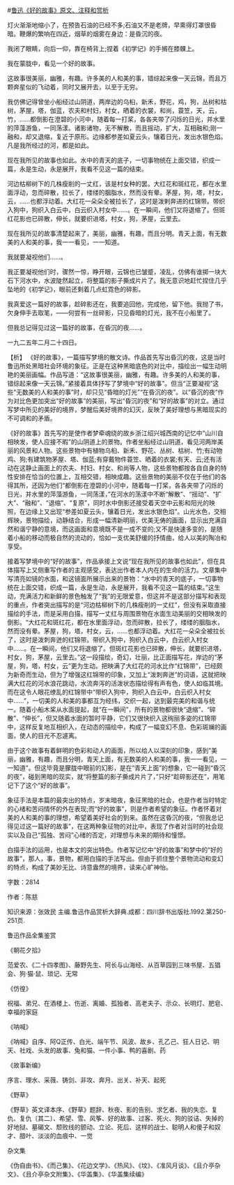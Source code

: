 #[鲁迅《好的故事》原文、注释和赏析](https://www.vrrw.net/wx/9394.html)

灯火渐渐地缩小了，在预告石油的已经不多;石油又不是老牌，早熏得灯罩很昏暗。鞭爆的繁响在四近，烟草的烟雾在身边：是昏沉的夜。

我闭了眼睛，向后一仰，靠在椅背上;捏着《初学记》的手搁在膝髁上。

我在蒙胧中，看见一个好的故事。

这故事很美丽，幽雅，有趣。许多美的人和美的事，错综起来像一天云锦，而且万颗奔星似的飞动着，同时又展开去，以至于无穷。

我仿佛记得曾坐小船经过山阴道，两岸边的乌桕，新禾，野花，鸡，狗，丛树和枯树，茅屋，塔，伽蓝，农夫和村妇，村女，晒着的衣裳，和尚，蓑笠，天，云，竹，……都倒影在澄碧的小河中，随着每一打桨，各各夹带了闪烁的日光，并水里的萍藻游鱼，一同荡漾。诸影诸物，无不解散，而且摇动，扩大，互相融和;刚一融和，却又退缩，复近于原形。边缘都参差如夏云头，镶着日光，发出水银色焰。凡是我所经过的河，都是如此。

现在我所见的故事也如此。水中的青天的底子，一切事物统在上面交错，织成一篇，永是生动，永是展开，我看不见这一篇的结束。

河边枯柳树下的几株瘦削的一丈红，该是村女种的罢。大红花和斑红花，都在水里面浮动，忽而碎散，拉长了，缕缕的胭脂水，然而没有晕。茅屋，狗，塔，村女，云，……也都浮动着。大红花一朵朵全被拉长了，这时是泼剌奔进的红锦带。带织入狗中，狗织入白云中，白云织入村女中……。在一瞬间，他们又将退缩了。但斑红花影也已碎散，伸长，就要织进塔，村女，狗，茅屋，云里去。

现在我所见的故事清楚起来了，美丽，幽雅，有趣，而且分明。青天上面，有无数美的人和美的事，我一一看见，一一知道。

我就要凝视他们……。

我正要凝视他们时，骤然一惊，睁开眼，云锦也已皱蹙，凌乱，仿佛有谁掷一块大石下河水中，水波陡然起立，将整篇的影子撕成片片了。我无意识地赶忙捏住几乎坠地的《初学记》，眼前还剩着几点虹霓色的碎影。

我真爱这一篇好的故事，趁碎影还在，我要追回他，完成他，留下他。我抛了书，欠身伸手去取笔，——何尝有一丝碎影，只见昏暗的灯光，我不在小船里了。

但我总记得见过这一篇好的故事，在昏沉的夜……。

一九二五年二月二十四日。



【析】 《好的故事》，一篇描写梦境的散文诗。作品首先写出昏沉的夜，这是当时鲁迅所处黑暗社会环境的象征。正是在这种黑暗底色的对比中，描绘出一幅生动明艳的美丽画幅。作品写道：“这故事很美丽，幽雅，有趣。许多美的人和美的事，错综起来像一天云锦。”紧接着具体抒写了梦境中“好的故事”。但当“正要凝视”这些“无数美的人和美的事”时，却只见“昏暗的灯光”“在昏沉的夜”。以“昏沉的夜”作为对比色更加突出“好的故事”的美丽，写出“昏沉的夜”和“好的故事”的对立。通过写梦中所见的美好的境界，梦醒后美好境界的幻灭，反映了美好理想与黑暗现实的不可调和的矛盾。

《好的故事》首先写的是使作者梦牵魂绕的故乡浙江绍兴城西南的记忆中“山川自相映发，使人应接不暇”的山阴道上的景物。作者坐船经过山阴道，看见河两岸美丽的风景和人物。这些景物中有植物乌桕、新禾、野花、丛树、枯树、竹;有动物鸡、狗;有建筑物茅屋、塔、伽蓝;有穿戴物件蓑笠、晒着的衣裳;有天、云;还有活动在这静止画面上的农夫、村妇、村女、和尚等人物，这些景物都按各自自身的特性安排在恰当的位置上，互相交错，相映成趣。这些景物的美丽不仅在于他们的各得其所，还因为他们“都倒影在澄碧的小河中，随着每一打桨，各各夹带了闪烁的日光，并水里的萍藻游鱼，一同荡漾，”在河水的荡漾中不断“解散”、“摇动”、“扩大”、“融和”、“退缩”、“复原”，同时水中倒影还接受着天空中云影和阳光的映照，在边缘上又出现“参差如夏云头，镶着日光，发出水银色焰”。山光水色，交相辉映，景物描绘，动静结合，形成一幅清新明丽，优美无俦的画面，显示出充满自然和谐宁静的意境，而这画面和意境既不是一成不变的;又不是快速多变的，是随着小船的移动而极自然的流动的，恰如一支优美舒缓的抒情曲，给人以美的陶冶和享受。

接着写梦境中的“好的故事”，作品承接上文说“现在我所见的故事也如此”，但在具体描写上又侧重写作者的主观感受，表达出作者本人内在的生命的活力。文章集中写清亮如镜的水面，和这镜面所展示出来的景物：“水中的青天的底子，一切事物统在上面交错，织成一篇，永是生动，永是展开，我看不见这一篇的结束。”这生动，充满活力和新鲜的景色触发了“我”的无限爱意，但这并不是这部分描写和表现的重点，作者突出描写的是“河边枯柳树下的几株瘦削的一丈红”，但没有采取直接描绘的手法，而是采用白描，描写一丈红与周围景物在水面生动美丽的交相映发的倒影。“大红花和斑红花，都在水里面浮动，忽而碎散，拉长了，缕缕的胭脂水，然而没有晕。茅屋，狗，塔，村女，云，……也都浮动着。大红花一朵朵全被拉长了，这时是泼刺奔迸的红锦带。带织入狗中，狗织入白云中，白云织入村女中……。在一瞬间，他们又将退缩了。但斑红花影也已碎散，伸长，就要织进塔，村女，狗，茅屋，云里去。”这一段描绘，奇幻，壮丽，比正面描写花，岸边的“茅屋，狗，塔，村女，云”更为生动。把映满了大红花的河水比作“红锦带”，已经颇为新奇而生动，但为了增强这红锦带的印象，又加上“泼刺奔迸”的词语，这就把映满大红花的河水浪花跳动，水流奔泻的活泼状态描绘得有声有色，使人如临其境。而在这令人眼花缭乱的红锦带中“带织入狗中，狗织入白云中，白云织入村女中……”，一切美的人和美的事都互为经纬，交织一起，达到最完美的和谐与统一。随着小船木桨从水面提起，就“在一瞬间”，所有的景物都很快“退缩”、“碎散”、“伸长”，但又随着水面的暂时平静，它们又很快织入这绚丽多姿的红锦带中，这样反复地互相织入，在动态的描绘中，构成了一幅变幻不息、色彩斑斓的画面，使人的目光不忍遽离。

由于这个故事有着鲜明的色彩和动人的画面，所以给人以深刻的印象，感到“美丽，幽雅，有趣，而且分明，青天上面，有无数美的人和美的事，我一一看见，一一知道”。但这毕竟是朦胧中眼前的幻影，是在“青天上面”的想象，它一碰到“昏沉的夜”，碰到黑暗的现实，就“将整篇的影子撕成片片了，”只好“趁碎影还在”，用笔记下了这个“好的故事”。

象征手法是本篇的最突出的特点，岁末暗夜，象征黑暗的社会，也是作者当时特定的心绪和苦闷情怀的外在表现;而“好的故事”，则是作者希望的象征。作者怀着对美的人和美的事的理想，希望着美好社会的到来。虽然在这昏沉的夜，“但我总记得见过这一篇好的故事”，在这两种象征物的对比中，表现了作者对当时的社会现实以及自己“孤独、苦闷”心绪的否定，对理想与未来的期待和憧憬。

白描手法的运用，也是本文的突出特色。作者写记忆中“好的故事”和梦中的“好的故事”，那人，事，景物，都用白描的手法写出。但由于抓住整个景物流动和变幻的特点，构成了美妙无比、诗意盎然的境界，读来心旷神怡。

字数：2814

作者：陈慈

知识来源：张效民 主编.鲁迅作品赏析大辞典.成都：四川辞书出版社.1992.第250-251页.

鲁迅作品全集鉴赏

《朝花夕拾》

范爱农、《二十四孝图》、藤野先生、阿长与山海经、从百草园到三味书屋、五猖会、狗·猫·鼠、琐记、无常

《仿徨》

祝福、弟兄、在酒楼上、伤逝、离婚、孤独者、高老夫子、示众、长明灯、肥皂、幸福的家庭

《呐喊》

《呐喊》自序、阿Q正传、白光、端午节、风波、故乡、孔乙己、狂人日记、明天、社戏、头发的故事、兔和猫、一件小事、鸭的喜剧、药

《故事新编》

序言、理水、采薇、铸剑、非攻、奔月、出关、补天、起死

《野草》

《野草》英文译本序、《野草》题辞、秋夜、影的告别、求乞者、我的失恋、复仇、复仇〔其二〕、希望、雪、风筝、好的故事、过客、死火、狗的驳诘、失掉的好地狱、墓碣文、颓败线的颤动、立论、死后、这样的战士、聪明人和傻子和奴才、腊叶、淡淡的血痕中、一觉

杂文集

《伪自由书》、《而己集》、《花边文学》、《热风》、《坟》、《准风月谈》、《且介亭杂文》、《且介亭杂文附集》、《华盖集》、《华盖集续编》

